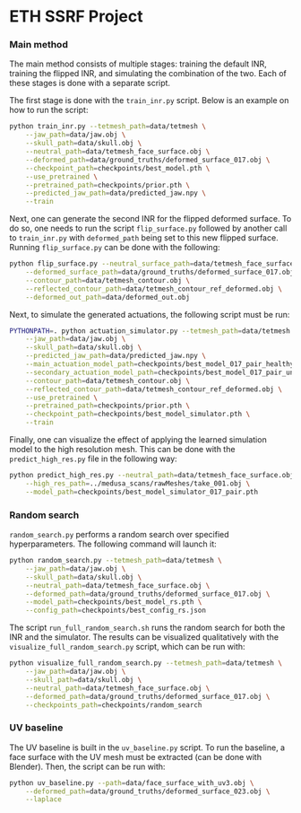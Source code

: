 # ETH SSRF Project

### Main method

The main method consists of multiple stages: training the default INR, training the flipped INR, and simulating the combination of the two. Each of these stages is done with a separate script.

The first stage is done with the `train_inr.py` script. Below is an example on how to run the script:

```bash
python train_inr.py --tetmesh_path=data/tetmesh \
    --jaw_path=data/jaw.obj \
    --skull_path=data/skull.obj \
    --neutral_path=data/tetmesh_face_surface.obj \
    --deformed_path=data/ground_truths/deformed_surface_017.obj \
    --checkpoint_path=checkpoints/best_model.pth \
    --use_pretrained \
    --pretrained_path=checkpoints/prior.pth \
    --predicted_jaw_path=data/predicted_jaw.npy \
    --train
```

Next, one can generate the second INR for the flipped deformed surface. To do so, one needs to run the script `flip_surface.py` followed by another
call to `train_inr.py` with `deformed_path` being set to this new flipped surface. Running `flip_surface.py` can be done with the following:

```bash
python flip_surface.py --neutral_surface_path=data/tetmesh_face_surface.obj \
    --deformed_surface_path=data/ground_truths/deformed_surface_017.obj \
    --contour_path=data/tetmesh_contour.obj \
    --reflected_contour_path=data/tetmesh_contour_ref_deformed.obj \
    --deformed_out_path=data/deformed_out.obj
```

Next, to simulate the generated actuations, the following script must be run:

```bash
PYTHONPATH=. python actuation_simulator.py --tetmesh_path=data/tetmesh \
    --jaw_path=data/jaw.obj \
    --skull_path=data/skull.obj \
    --predicted_jaw_path=data/predicted_jaw.npy \
    --main_actuation_model_path=checkpoints/best_model_017_pair_healthy.pth \
    --secondary_actuation_model_path=checkpoints/best_model_017_pair_unhealthy.pth \
    --contour_path=data/tetmesh_contour.obj \
    --reflected_contour_path=data/tetmesh_contour_ref_deformed.obj \
    --use_pretrained \
    --pretrained_path=checkpoints/prior.pth \
    --checkpoint_path=checkpoints/best_model_simulator.pth \
    --train
```

Finally, one can visualize the effect of applying the learned simulation model to the high resolution mesh. This can be done 
with the `predict_high_res.py` file in the following way:

```bash
python predict_high_res.py --neutral_path=data/tetmesh_face_surface.obj \
    --high_res_path=../medusa_scans/rawMeshes/take_001.obj \
    --model_path=checkpoints/best_model_simulator_017_pair.pth
```

### Random search

`random_search.py` performs a random search over specified hyperparameters. The following command will launch it:

```bash
python random_search.py --tetmesh_path=data/tetmesh \
    --jaw_path=data/jaw.obj \
    --skull_path=data/skull.obj \
    --neutral_path=data/tetmesh_face_surface.obj \
    --deformed_path=data/ground_truths/deformed_surface_017.obj \
    --model_path=checkpoints/best_model_rs.pth \
    --config_path=checkpoints/best_config_rs.json
```

The script `run_full_random_search.sh` runs the random search for both the INR and the simulator. The results can be visualized qualitatively with the `visualize_full_random_search.py` script, which can be run with:

```bash
python visualize_full_random_search.py --tetmesh_path=data/tetmesh \
    --jaw_path=data/jaw.obj \
    --skull_path=data/skull.obj \
    --neutral_path=data/tetmesh_face_surface.obj \
    --deformed_path=data/ground_truths/deformed_surface_017.obj \
    --checkpoints_path=checkpoints/random_search
```

### UV baseline

The UV baseline is built in the `uv_baseline.py` script. To run the baseline, a face surface with the UV mesh must be extracted (can be done with Blender). Then, the script can be run with:

```bash
python uv_baseline.py --path=data/face_surface_with_uv3.obj \
    --deformed_path=data/ground_truths/deformed_surface_023.obj \
    --laplace
```

